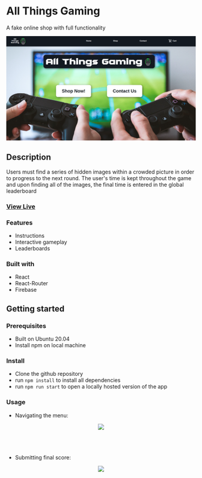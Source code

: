 # All Things Gaming

A fake online shop with full functionality

<div align="center">
  <kbd>
    <img src="https://github.com/Daze-bot/portfolio/blob/main/src/imgs/projectScreenshots/shopping-cart.png?raw=true" />
  </kbd>
</div>

## Description

Users must find a series of hidden images within a crowded picture in order to progress to the next round.  The user's time is kept throughout the game and upon finding all of the images, the final time is entered in the global leaderboard

### <a href="https://daze-bot.github.io/photo-tagging/" target="_blank">View Live</a>

### Features

- Instructions
- Interactive gameplay
- Leaderboards

### Built with

- React
- React-Router
- Firebase

## Getting started

### Prerequisites

- Built on Ubuntu 20.04
- Install npm on local machine

### Install

- Clone the github repository
- run ```npm install``` to install all dependencies
- run ```npm run start``` to open a locally hosted version of the app

### Usage

- Navigating the menu:
<div align="center">
  <kbd>
    <img src="https://media0.giphy.com/media/v1.Y2lkPTc5MGI3NjExZjRoMm5pczZrNHlmbmQ0ZWRqdGRiNWF0ZnNneWJoaWpndXk1ZzkxdiZlcD12MV9pbnRlcm5hbF9naWZfYnlfaWQmY3Q9Zw/0ZTQ7z3tNoiSM1CV8r/giphy.gif"/>
  </kbd>
</div>

<br></br>

- Submitting final score:
<div align="center">
  <kbd>
    <img src="https://media1.giphy.com/media/v1.Y2lkPTc5MGI3NjExMzM0b2tsYjQxMnN1ZXhnOTBudTd2bWJyZTFscmI3cGtwcnBqbmY2aiZlcD12MV9pbnRlcm5hbF9naWZfYnlfaWQmY3Q9Zw/eaxJnze9luw7z6AJl6/giphy.gif"/>
  </kbd>
</div>
